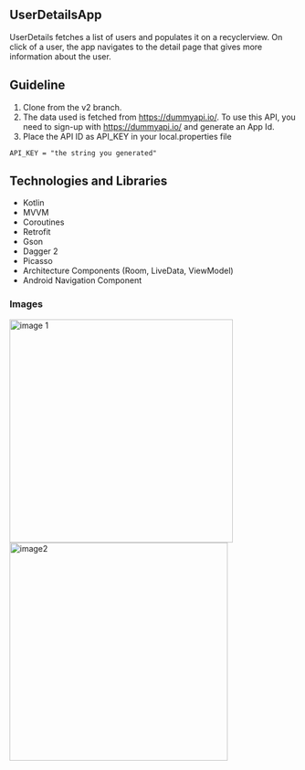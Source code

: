 ## UserDetailsApp
UserDetails fetches a list of users and populates it on a recyclerview. On click of a user, the app navigates to
the detail page that gives more information about the user.

## Guideline
1. Clone from the v2 branch.
2. The data used is fetched from https://dummyapi.io/. To use this API, you need to sign-up with https://dummyapi.io/ and generate an App Id.
3. Place the API ID as API_KEY in your local.properties file
```
API_KEY = "the string you generated"
```

## Technologies and Libraries
- Kotlin
- MVVM
- Coroutines
- Retrofit
- Gson
- Dagger 2
- Picasso
- Architecture Components (Room, LiveData, ViewModel)
- Android Navigation Component


### Images
<img width="391" alt="image 1" src="https://user-images.githubusercontent.com/19291341/107106384-ac633f80-682b-11eb-9fc2-4d22a594d59f.png">
<img width="382" alt="image2" src="https://user-images.githubusercontent.com/19291341/107105804-71134180-6828-11eb-8111-299b0200c7c6.png">

